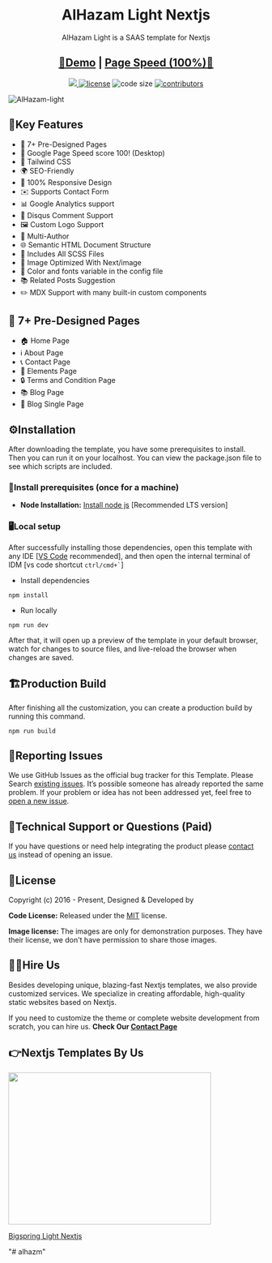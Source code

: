 <h1 align=center>AlHazam Light Nextjs</h1>
<p align=center>AlHazam Light is a SAAS template for Nextjs</p>
<h2 align="center"> <a target="_blank" href="https://AlHazam-light-nextjs.vercel.app/" rel="nofollow">👀Demo</a> | <a  target="_blank" href="https://pagespeed.web.dev/report?url=https%3A%2F%2FAlHazam-light-nextjs.vercel.app%2F&form_factor=desktop">Page Speed (100%)🚀</a>
</h2>

<p align=center>
  <a href="https://github.com/vercel/next.js/releases/tag/v13.0.6" alt="Contributors">
    <img src="https://img.shields.io/static/v1?label=NEXTJS&message=13.0&color=000&logo=nextjs" />
  </a>

  <a href="https://github.com//AlHazam-light-nextjs/blob/main/LICENSE">
    <img src="https://img.shields.io/github/license//AlHazam-light-nextjs" alt="license"></a>

  <img src="https://img.shields.io/github/languages/code-size//AlHazam-light-nextjs" alt="code size">

  <a href="https://github.com//AlHazam-light-nextjs/graphs/contributors">
    <img src="https://img.shields.io/github/contributors//bigspring-light-nextjs" alt="contributors"></a>
</p>

![AlHazam-light](https://demo.gethugothemes.com/thumbnails/AlHazam-light.png)


## 🔑Key Features
- 📄 7+ Pre-Designed Pages
- 🚀 Google Page Speed score 100! (Desktop)
- 🎨 Tailwind CSS
- 🌍 SEO-Friendly
- 📱 100% Responsive Design
- ✉️ Supports Contact Form
- 📊 Google Analytics support
- 💬 Disqus Comment Support
- 🖼️ Custom Logo Support
- 👥 Multi-Author
- 🌐 Semantic HTML Document Structure
- 🎨 Includes All SCSS Files
- 🌅 Image Optimized With Next/image
- 🎨 Color and fonts variable in the config file
- 📚 Related Posts Suggestion
- ✏️ MDX Support with many built-in custom components

## 📄 7+ Pre-Designed Pages
- 🏠 Home Page
- ℹ️ About Page
- 📞 Contact Page
- 🎨 Elements Page
- 🔒 Terms and Condition Page
- 📚 Blog Page
- 📝 Blog Single Page


<!-- installation -->
## ⚙️Installation

After downloading the template, you have some prerequisites to install. Then you can run it on your localhost. You can view the package.json file to see which scripts are included.

### 🔧Install prerequisites (once for a machine)

- **Node Installation:** [Install node js](https://nodejs.org/en/download/) [Recommended LTS version]

### 🖥️Local setup

After successfully installing those dependencies, open this template with any IDE [[VS Code](https://code.visualstudio.com/) recommended], and then open the internal terminal of IDM [vs code shortcut <code>ctrl/cmd+\`</code>]

- Install dependencies

```
npm install
```

- Run locally

```
npm run dev
```

After that, it will open up a preview of the template in your default browser, watch for changes to source files, and live-reload the browser when changes are saved.

## 🏗️Production Build

After finishing all the customization, you can create a production build by running this command.

```
npm run build
```

<!-- reporting issue -->
## 🐞Reporting Issues

We use GitHub Issues as the official bug tracker for this Template. Please Search [existing issues](https://github.com//AlHazam-light-nextjs/issues). It’s possible someone has already reported the same problem.
If your problem or idea has not been addressed yet, feel free to [open a new issue](https://github.com//AlHazam-light-nextjs/issues).

<!-- support -->
## 💬Technical Support or Questions (Paid)

If you have questions or need help integrating the product please [contact us](https://.com/contact) instead of opening an issue.

<!-- licence -->
## 📄License

Copyright (c) 2016 - Present, Designed & Developed by [](https://.com)

**Code License:** Released under the [MIT](https://github.com//AlHazam-light-nextjs/blob/main/LICENSE) license.

**Image license:** The images are only for demonstration purposes. They have their license, we don't have permission to share those images.

## 👨‍💻Hire Us

Besides developing unique, blazing-fast Nextjs templates, we also provide customized services. We specialize in creating affordable, high-quality static websites based on Nextjs.

If you need to customize the theme or complete website development from scratch, you can hire us. **Check Our
[Contact Page](https://.com/contact)**

## 👉Nextjs Templates By Us

<a href="https://.com/products/bigspring-light-nextjs">
<img src="https://demo.gethugothemes.com/thumbnails/bigspring.png" height="300" width="400"/>
<p>Bigspring Light Nextjs</p>
</a>
"# alhazm" 
